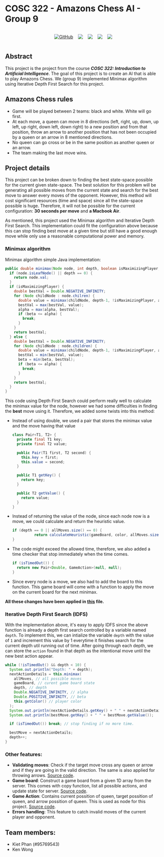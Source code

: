 # COSC 322 - Amazons Chess AI - Group 9

<div style="display:flex;justify-content:center; align-items:center; gap:.5rem;">
<a href="https://github.com/COSC322-Group9/ChessAI">

![GitHub](https://img.shields.io/badge/github-%23121011.svg?style=for-the-badge&logo=github&logoColor=white)
</a>
<a>

![](https://img.shields.io/badge/version-final-blue)
</a>
<a href="https://github.com/COSC322-Group9/ChessAI/releases/tag/final">

![](https://img.shields.io/badge/language-Java-red)
</a>
<a href="https://github.com/COSC322-Group9/ChessAI">

![](https://img.shields.io/badge/algorithm-minimax-lightblue)
</a>
<a href="https://courses.students.ubc.ca/cs/courseschedule?tname=subj-course&course=322&campuscd=UBCO&dept=COSC&pname=subjarea">

![](https://img.shields.io/badge/course-COSC322-yellow)
</a>
</div>

## Abstract
This project is the project from the course ***COSC 322: Introduction to Artificial Intelligence***. The goal of this project is to create an AI that is able to play Amazons Chess. We (group 9) implemented Minimax algorithm using Iterative Depth First Search for this project.

## Amazons Chess rules
- Game will be played between 2 teams: black and white. White will go first.
- At each move, a queen can move in 8 directions (left, right, up, down, up left, up right, down left, down right) to a new position and from that position, throw an arrow to another position that has not been occupied by a queen or an arrow in 8 mentioned directions.
- No queen can go cross or be in the same position as another queen or an arrow.
- The team making the last move wins.

## Project details
This project can be broken down to finding the best state-space possible for the current given state-space. The best solution for this problem will be generating all possible moves from the current state and search for the best move to answer every moves of the opponent. However, this method will cost significant resources (time and space) since all the state-space possible is huge. Therefore, it will not be possible for the current configuration: **30 seconds per move** and **a Macbook Air**.

As mentioned, this project used the Minimax algorithm and Iterative Depth First Search. This implementation could fit the configuration above because this can stop finding best move at a given time but still have a good enough move while only use a reasonable computational power and memory.
### Minimax algorithm
Minimax algorithm simple Java implementation:
```java
public double minimax(Node node, int depth, boolean isMaximizingPlayer, int alpha, int beta) {
  if (node.isLeafNode() || depth == 0) {
    return node.val;
  }
  if (isMaximizingPlayer) {
    double bestVal = Double.NEGATIVE_INFINITY;
    for (Node childNode : node.chilren) {
      double value = minimax(childNode, depth-1, !isMaximizingPlayer, alpha, beta);
      bestVal = max(bestVal, value);
      alpha = max(alpha, bestVal);
      if (beta <= alpha) {
        break;
      }
    }
    return bestVal;
  } else {
    double bestVal = Double.NEGATIVE_INFINITY;
    for (Node childNode : node.children) {
      double value = minimax(childNode, depth-1, !isMaximizingPlayer, alpha, beta);
      bestVal = min(bestVal, value);
      beta = min(beta, bestVal);
      if (beta <= alpha) {
        break;
      }
    }
    return bestVal;
  }
}
```
This code using Depth First Search could perform really well to calculate the minimax value for the node, however we had some difficulties in finding the **best** move using it. Therefore, we added some twists into this method:
- Instead of using double, we used a pair that stores the minimax value and the move having that value
  ```java
  class Pair<T1, T2> {
    private final T1 key;
    private final T2 value;

    public Pair(T1 first, T2 second) {
      this.key = first;
      this.value = second;
    }

    public T1 getKey() {
      return key;
    }

    public T2 getValue() {
      return value;
    }
  }
  ```
- Instead of returning the value of the node, since each node now is a move, we could calculate and return the heuristic value.
  ```java
  if (depth == 0 || allMoves.size() == 0) {
			return calculateHeuristic(gameBoard, color, allMoves.size());
  }
  ```
- The code might exceed the allowed time, therefore, we also added a time checker that stop immediately when the time comes.
  ```java
  if (isTimedOut()) {
    return new Pair<Double, GameAction>(null, null);
  }
  ```
- Since every node is a move, we also had to add the board to this function. This game board will come with a function to apply the move on the current board for the next minimax.

**All these changes have been applied in [this](https://github.com/COSC322-Group9/ChessAI/blob/main/src/main/java/ubc/cosc322/MinimaxPlayer.java) file.**

### Iterative Depth First Search (IDFS)
With the implementation above, it's easy to apply IDFS since the above function is already a depth first search controlled by a variable named `depth`. To implement this, we can intialize the variable `depth` with the value of `1` and increment this value by 1 everytime it finishes search for the current depth util running out of time. After going through each depth, we can store the `action` found in that depth as the intentional move until the new best action appear.
```java
while (!isTimedOut() && depth < 10) {
  System.out.println("Depth: " + depth);
  nextActionDetails = this.minimax(
    allMoves, // all possible moves
    gameBoard, // curent game board state
    depth, // depth
    Double.NEGATIVE_INFINITY, // alpha
    Double.POSITIVE_INFINITY, // beta
    this.getColor() // player color
  );
  System.out.println(nextActionDetails.getKey() + " " + nextActionDetails.getValue());
  System.out.println(bestMove.getKey() + " " + bestMove.getValue());

  if (isTimedOut()) break; // stop finding if no more time.

  bestMove = nextActionDetails;
  depth++;
}
```

### Other features:
- **Validating moves**: Check if the target move cross any queen or arrow and if they are going in the valid direction. The same is also applied for throwing arrows. [Source code](https://github.com/COSC322-Group9/ChessAI/blob/46b5bb89bad1f587a034b5fe69e4f2a4030cbeda/src/main/java/ubc/cosc322/GameAction.java#L38).
- **Game board**: Construct a game board from a given 1D array from the server. This comes with copy function, list all possible actions, and update state for server. [Source code](https://github.com/COSC322-Group9/ChessAI/blob/46b5bb89bad1f587a034b5fe69e4f2a4030cbeda/src/main/java/ubc/cosc322/GameBoard.java#L124).
- **Game Action**: Contains current possition of queen, target possition of queen, and arrow possition of queen. This is used as node for this project. [Source code](https://github.com/COSC322-Group9/ChessAI/blob/46b5bb89bad1f587a034b5fe69e4f2a4030cbeda/src/main/java/ubc/cosc322/GameAction.java#L5).
- **Errors handling**: This feature to catch invalid moves of the current player and opponent.

## Team members:
- Kiet Phan (#95769543)
- Ken Wong
